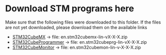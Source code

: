 # Download STM programs here
Make sure that the following files were downloaded to this folder. If the files are not yet downloaded, please download them on the available links

* [STM32CubeMX](https://www.st.com/en/development-tools/stm32cubemx.html) -> file: en.stm32cubemx-lin-vX-X-X.zip
* [STM32CubeProgrammer](https://www.st.com/en/development-tools/stm32cubeprog.html) -> file: en.stm32cubeprg-lin-vX-X-X.zip    
* [STM32CubeMonitor](https://www.st.com/en/development-tools/stm32cubemonitor.html) -> file: en.stm32cubemon-lin-v-X-X-X.zip